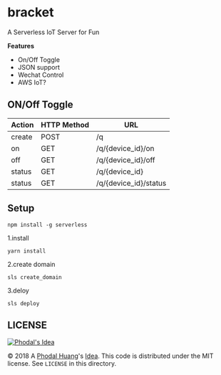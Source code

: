 # bracket

A Serverless IoT Server for Fun

**Features**

 - On/Off Toggle
 - JSON support
 - Wechat Control
 - AWS IoT?

ON/Off Toggle 
---

Action   |  HTTP Method  |  URL
---------|---------------|--------
create   | POST          | /q
on       | GET           | /q/{device_id}/on
off      | GET           | /q/{device_id}/off
status   | GET           | /q/{device_id}
status   | GET           | /q/{device_id}/status

Setup
---

```
npm install -g serverless
```

1.install

```
yarn install
```

2.create domain

```
sls create_domain
```

3.deloy

```
sls deploy
```

## LICENSE

[![Phodal's Idea](http://brand.phodal.com/shields/idea-small.svg)](http://ideas.phodal.com/)

© 2018 A [Phodal Huang](https://www.phodal.com)'s [Idea](http://github.com/phodal/ideas).  This code is distributed under the MIT license. See `LICENSE` in this directory.

